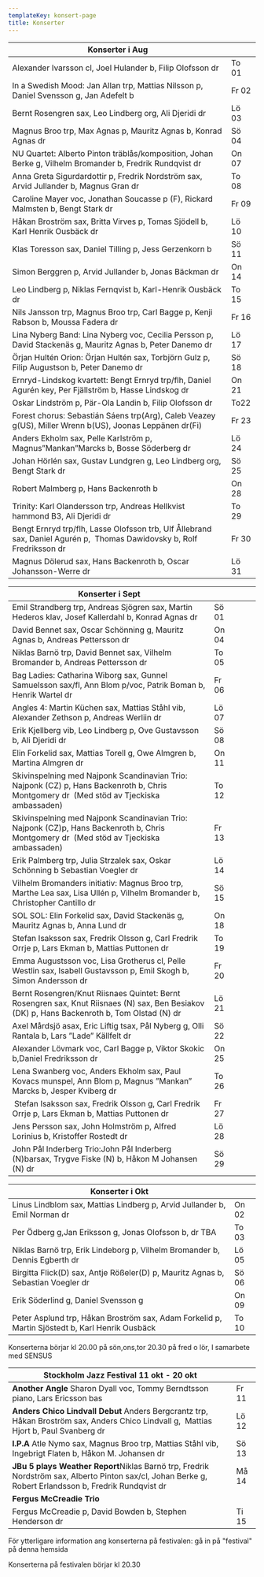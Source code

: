 ```yaml
---
templateKey: konsert-page
title: Konserter
---
```

| Konserter i Aug                                                                                                         |       |
| ----------------------------------------------------------------------------------------------------------------------- | ----- |
| Alexander Ivarsson cl, Joel Hulander b, Filip Olofsson dr                                                               | To 01 |
| In a Swedish Mood: Jan Allan trp, Mattias Nilsson p, Daniel Svensson g, Jan Adefelt b                                   | Fr 02 |
| Bernt Rosengren sax, Leo Lindberg org, Ali Djeridi dr                                                                   | Lö 03 |
| Magnus Broo trp, Max Agnas p, Mauritz Agnas b, Konrad Agnas dr                                                          | Sö 04 |
| NU Quartet: Alberto Pinton träblås/komposition, Johan Berke g, Vilhelm Bromander b, Fredrik Rundqvist dr                | On 07 |
| Anna Greta Sigurdardottir p, Fredrik Nordström sax, Arvid Jullander b, Magnus Gran dr                                   | To 08 |
| Caroline Mayer voc, Jonathan Soucasse p (F), Rickard Malmsten b, Bengt Stark dr                                         | Fr 09 |
| Håkan Broström sax, Britta Virves p, Tomas Sjödell b, Karl Henrik Ousbäck dr                                            | Lö 10 |
| Klas Toresson sax, Daniel Tilling p, Jess Gerzenkorn b                                                                  | Sö 11 |
| Simon Berggren p, Arvid Jullander b, Jonas Bäckman dr                                                                   | On 14 |
| Leo Lindberg p, Niklas Fernqvist b,  Karl-Henrik Ousbäck dr                                                             | To 15 |
| Nils Jansson trp, Magnus Broo trp, Carl Bagge p, Kenji Rabson b, Moussa Fadera dr                                       | Fr 16 |
| Lina Nyberg Band: Lina Nyberg voc, Cecilia Persson p, David Stackenäs g, Mauritz Agnas b, Peter Danemo dr               | Lö 17 |
| Örjan Hultén Orion: Örjan Hultén sax, Torbjörn Gulz p, Filip Augustson b, Peter Danemo dr                               | Sö 18 |
| Ernryd-Lindskog kvartett: Bengt Ernryd trp/flh, Daniel Agurén key, Per Fjällström b, Hasse Lindskog dr                  | On 21 |
| Oskar Lindström p, Pär-Ola Landin b, Filip Olofsson dr                                                                  | To22  |
| Forest chorus: Sebastián Sáens trp(Arg), Caleb Veazey g(US), Miller Wrenn b(US), Joonas Leppänen dr(Fi)                 | Fr 23 |
| Anders Ekholm sax, Pelle Karlström p, Magnus”Mankan”Marcks b, Bosse Söderberg dr                                        | Lö 24 |
| Johan Hörlén sax, Gustav Lundgren g, Leo Lindberg org, Bengt Stark dr                                                   | Sö 25 |
| Robert Malmberg p, Hans Backenroth b                                                                                    | On 28 |
| Trinity: Karl Olandersson trp, Andreas Hellkvist hammond B3, Ali Djeridi dr                                             | To 29 |
| Bengt Ernryd trp/flh, Lasse Olofsson trb, Ulf Ållebrand sax, Daniel Agurén p,  Thomas Dawidovsky b, Rolf Fredriksson dr | Fr 30 |
| Magnus Dölerud sax, Hans Backenroth b, Oscar Johansson-Werre dr                                                         | Lö 31 |

| Konserter i Sept                                                                                                                             |       |     |     |     |
| -------------------------------------------------------------------------------------------------------------------------------------------- | ----- | --- | --- | --- |
| Emil Strandberg trp, Andreas Sjögren sax, Martin Hederos klav, Josef Kallerdahl b, Konrad Agnas dr                                           | Sö 01 |     |     |     |
| David Bennet sax, Oscar Schönning g, Mauritz Agnas b, Andreas Pettersson dr                                                                  | On 04 |     |     |     |
| Niklas Barnö trp, David Bennet sax, Vilhelm Bromander b, Andreas Pettersson dr                                                               | To 05 |     |     |     |
| Bag  Ladies: Catharina Wiborg sax, Gunnel Samuelsson sax/fl, Ann Blom p/voc, Patrik Boman b, Henrik Wartel dr                                | Fr 06 |     |     |     |
| Angles 4: Martin Küchen sax, Mattias Ståhl vib,  Alexander Zethson p, Andreas Werliin dr                                                     | Lö 07 |     |     |     |
| Erik Kjellberg vib, Leo Lindberg p, Ove Gustavsson b, Ali Djeridi dr                                                                         | Sö 08 |     |     |     |
| Elin Forkelid sax,  Mattias Torell g, Owe Almgren b, Martina Almgren dr                                                                      | On 11 |     |     |     |
| Skivinspelning med Najponk Scandinavian Trio:  Najponk (CZ) p, Hans Backenroth b, Chris Montgomery dr 		(Med stöd av Tjeckiska ambassaden)   | To 12 |     |     |     |
| Skivinspelning med Najponk Scandinavian Trio:  Najponk (CZ)p, Hans Backenroth b, Chris Montgomery dr 		(Med stöd av Tjeckiska ambassaden)    | Fr 13 |     |     |     |
| Erik Palmberg trp, Julia Strzalek sax, Oskar Schönning b Sebastian Voegler dr                                                                | Lö 14 |     |     |     |
| Vilhelm Bromanders initiativ: Magnus Broo trp, Marthe Lea sax, Lisa Ullén p, Vilhelm Bromander b, 		Christopher Cantillo dr                  | Sö 15 |     |     |     |
| SOL SOL: Elin Forkelid sax, David Stackenäs g, Mauritz Agnas b, Anna Lund dr                                                                 | On 18 |     |     |     |
| Stefan Isaksson sax, Fredrik Olsson g, Carl Fredrik Orrje p, Lars Ekman b, Mattias Puttonen dr                                               | To 19 |     |     |     |
| Emma Augustsson voc, Lisa Grotherus cl, Pelle Westlin sax, Isabell Gustavsson p, Emil Skogh b, Simon Andersson dr                            | Fr 20 |     |     |     |
| Bernt Rosengren/Knut Riisnaes Quintet: Bernt Rosengren sax, Knut Riisnaes (N) sax, Ben Besiakov (DK) p, Hans Backenroth b, Tom Olstad (N) dr | Lö 21 |     |     |     |
| Axel Mårdsjö asax, Eric Liftig tsax, Pål Nyberg g, Olli Rantala b, Lars ”Lade” Källfelt dr                                                   | Sö 22 |     |     |     |
| Alexander Lövmark voc, Carl Bagge p, Viktor Skokic b,Daniel Fredriksson dr                                                                   | On 25 |     |     |     |
| Lena Swanberg voc, Anders Ekholm sax, Paul Kovacs munspel,	Ann Blom p, Magnus ”Mankan” Marcks b, Jesper Kviberg dr                           | To 26 |     |     |     |
|  Stefan Isaksson sax, Fredrik Olsson g, Carl Fredrik Orrje p, Lars Ekman b, Mattias Puttonen dr                                              | Fr 27 |     |     |     |
| Jens Persson sax, John Holmström p, Alfred Lorinius b, Kristoffer Rostedt dr                                                                 | Lö 28 |     |     |     |
| John Pål Inderberg Trio:John Pål Inderberg (N)barsax, Trygve Fiske (N) b, Håkon M Johansen (N) dr                                            | Sö 29 |     |     |     |

| Konserter i Okt                                                                                |       |
| ---------------------------------------------------------------------------------------------- | ----- |
| Linus Lindblom sax, Mattias Lindberg p, Arvid Jullander b, Emil Norman dr                      | On 02 |
| Per Ödberg g,Jan Eriksson g, Jonas Olofsson b, dr TBA                                          | To 03 |
| Niklas Barnö trp, Erik Lindeborg p, Vilhelm Bromander b, Dennis Egberth dr                     | Lö 05 |
| Birgitta Flick(D) sax, Antje Rößeler(D) p, Mauritz Agnas b, Sebastian Voegler dr               | Sö 06 |
| Erik Söderlind g, Daniel Svensson g                                                            | On 09 |
| Peter Asplund trp, Håkan Broström sax, Adam Forkelid p, Martin Sjöstedt b, Karl Henrik Ousbäck | To 10 |

Konserterna börjar kl 20.00 på sön,ons,tor                                                                                                                               20.30 på fred o lör, I samarbete med SENSUS

| Stockholm Jazz Festival 11 okt - 20 okt                                                                                                                |       |
| ------------------------------------------------------------------------------------------------------------------------------------------------------ | ----- |
| **Another Angle** Sharon Dyall voc, Tommy Berndtsson piano, Lars Ericsson bas                                                                          | Fr 11 |
| **Anders Chico Lindvall Debut** Anders Bergcrantz trp, Håkan Broström sax, Anders Chico Lindvall g,  Mattias Hjort b, Paul Svanberg dr                 | Lö 12 |
| **I.P.A** Atle Nymo sax, Magnus Broo trp, Mattias Ståhl vib, Ingebrigt Flaten b, Håkon M. Johansen dr                                                  | Sö 13 |
| **JBu 5 plays Weather Report**Niklas Barnö trp, Fredrik Nordström sax, Alberto Pinton sax/cl, Johan Berke g, Robert Erlandsson b, Fredrik Rundqvist dr | Må 14 |
|**Fergus McCreadie Trio**|
|Fergus McCreadie p, David Bowden b, Stephen Henderson dr| Ti 15 |

För ytterligare information ang konserterna på festivalen: gå in på "festival" på denna hemsida

Konserterna på festivalen börjar kl 20.30

